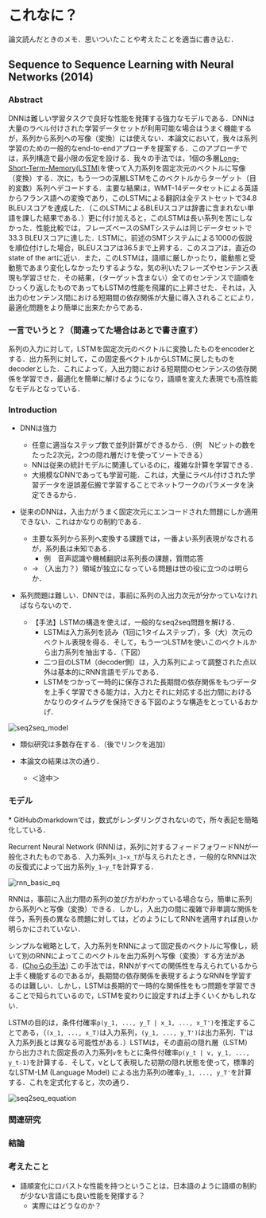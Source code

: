 # これなに？

論文読んだときのメモ．思いついたことや考えたことを適当に書き込む．

## Sequence to Sequence Learning with Neural Networks (2014)

### Abstract
DNNは難しい学習タスクで良好な性能を発揮する強力なモデルである．DNNは大量のラベル付けされた学習データセットが利用可能な場合はうまく機能するが，系列から系列への写像（変換）には使えない．本論文において，我々は系列学習のための一般的なend-to-endアプローチを提案する．このアプローチでは，系列構造で最小限の仮定を設ける．我々の手法では，1個の多層[Long-Short-Term-Memory(LSTM)](http://www.bioinf.jku.at/publications/older/2604.pdf)を使って入力系列を固定次元のベクトルに写像（変換）する．次に，もう一つの深層LSTMをこのベクトルからターゲット（目的変数）系列へデコードする．主要な結果は，WMT-14データセットによる英語からフランス語への変換であり，このLSTMによる翻訳は全テストセットで34.8 BLEUスコアを達成した．（このLSTMによるBLEUスコアは辞書に含まれない単語を課した結果である．）更に付け加えると，このLSTMは長い系列を苦にしなかった．性能比較では，フレーズベースのSMTシステムは同じデータセットで33.3 BLEUスコアに達した．LSTMに，前述のSMTシステムによる1000の仮説を順位付けした場合，BLEUスコアは36.5まで上昇する．このスコアは，直近のstate of the artに近い．また，このLSTMは，語順に厳しかったり，能動態と受動態であまり変化しなかったりするような，気の利いたフレーズやセンテンス表現も学習させた．その結果，（ターゲット含まない）全てのセンテンスで語順をひっくり返したものであってもLSTMの性能を飛躍的に上昇させた．それは，入出力のセンテンス間における短期間の依存関係が大量に導入されることにより，最適化問題をより簡単に出来たからである．


### 一言でいうと？（間違ってた場合はあとで書き直す）

系列の入力に対して，LSTMを固定次元のベクトルに変換したものをencoderとする．出力系列に対して，この固定長ベクトルからLSTMに戻したものをdecoderとした．これによって，入出力間における短期間のセンテンスの依存関係を学習でき，最適化を簡単に解けるようになり，語順を変えた表現でも高性能なモデルとなっている．

### Introduction
- DNNは強力
    - 任意に適当なステップ数で並列計算ができるから．（例　Nビットの数をたった2次元，2つの隠れ層だけを使ってソートできる）
    - NNは従来の統計モデルに関連しているのに，複雑な計算を学習できる．
    - 大規模なDNNであっても学習可能．これは，大量にラベル付けされた学習データを逆誤差伝搬で学習することでネットワークのパラメータを決定できるから．

- 従来のDNNは，入出力がうまく固定次元にエンコードされた問題にしか適用できない．これはかなりの制約である．
    - 主要な系列から系列へ変換する課題では，一番よい系列表現がなされるが，系列長は未知である．
        - 例　音声認識や機械翻訳は系列長の課題，質問応答
    - → （入出力？）領域が独立になっている問題は世の役に立つのは明らか．

- 系列問題は難しい．DNNでは，事前に系列の入出力次元が分かっていなければならないので．
    - 【手法】LSTMの構造を使えば，一般的なseq2seq問題を解ける．
        - LSTMは入力系列を読み（1回に1タイムステップ），多（大）次元のベクトル表現を得る．そして，もう一つLSTMを使いこのベクトルから出力系列を抽出する．（下図）
        - 二つ目のLSTM（decoder側）は，入力系列によって調整された点以外は基本的にRNN言語モデルである．
        - LSTMをつかって一時的に保存された長期間の依存関係をもつデータを上手く学習できる能力は，入力とそれに対応する出力間におけるかなりのタイムラグを保持できる下図のような構造をとっているおかげ．

![seq2seq_model](https://github.com/ababa893/seq2seq-practice/blob/images/seq2seq_example.png?raw=true)

- 類似研究は多数存在する．（後でリンクを追加）

- 本論文の結果は次の通り．
    - ＜途中＞



### モデル
\* GitHubのmarkdownでは，数式がレンダリングされないので，所々表記を簡略化している．

Recurrent Neural Network (RNN)は，系列に対するフィードフォワードNNが一般化されたものである．入力系列`x_1~x_T`が与えられたとき，一般的なRNNは次の反復式によって出力系列`y_1~y_T`を計算する．

![rnn_basic_eq](https://github.com/ababa893/seq2seq-practice/blob/images/rnn_basic_equation.PNG?raw=true)

RNNは，事前に入出力間の系列の並び方がわかっている場合なら，簡単に系列から系列へと写像（変換）できる．しかし，入出力の間に複雑で非単調な関係を伴う，系列長の異なる問題に対しては，どのようにしてRNNを適用すれば良いか明らかにされていない．

シンプルな戦略として，入力系列をRNNによって固定長のベクトルに写像し，続いて別のRNNによってこのベクトルを出力系列へ写像（変換）する方法がある．([Choらの手法]()) この手法では，RNNがすべての関係性を与えられているから上手く機能するのであるが，長期間の依存関係を表現するようなRNNを学習するのは難しい．しかし，LSTMは長期的で一時的な関係性をもつ問題を学習できることで知られているので，LSTMを変わりに設定すれば上手くいくかもしれない．

LSTMの目的は，条件付確率`p(y_1, ..., y_T | x_1, ..., x_T')`を推定することである，（`(x_1, ..., x_T)`は入力系列，`(y_1, ..., y_T')`は出力系列．T'は入力系列長とは異なる可能性がある．）LSTMは，その直前の隠れ層（LSTM）から出力された固定長の入力系列`v`をもとに条件付確率`p(y_t | v, y_1, ..., y_t-1)`を計算する．そして，vとして表現した初期の隠れ状態を使って，標準的なLSTM-LM (Language Model) による出力系列の確率`y_1, ..., y_T'`を計算する．これを定式化すると，次の通り．

![seq2seq_equation](https://github.com/ababa893/seq2seq-practice/blob/images/seq2seq_equation.PNG?raw=true)






### 関連研究

### 結論


### 考えたこと
- 語順変化にロバストな性能を持つということは，日本語のように語順の制約が少ない言語にも良い性能を発揮する？
    - 実際にはどうなのか？
